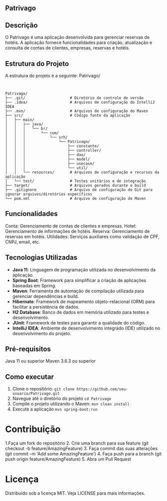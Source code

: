 ## Patrivago

## Descrição
O Patrivago é uma aplicação desenvolvida para gerenciar reservas de hotéis. A aplicação fornece funcionalidades para criação, atualização e consulta de contas de clientes, empresas, reservas e hotéis.

## Estrutura do Projeto
A estrutura do projeto é a seguinte:
Patrivago/

```A estrutura do projeto é a seguinte:

 
Patrivago/
├── .git/                    # Diretório de controle de versão
├── .idea/                   # Arquivos de configuração do IntelliJ IDEA
├── .mvn/                    # Arquivos de configuração do Maven
├── src/                     # Código fonte da aplicação
│   ├── main/
│   │   ├── java/
│   │   │   └── br/
│   │   │       └── com/
│   │   │           └── srh/
│   │   │               └── Patrivago/
│   │   │                   ├── constante/
│   │   │                   ├── controller/
│   │   │                   ├── dao/
│   │   │                   ├── model/
│   │   │                   ├── usecase/
│   │   │                   └── util/
│   │   └── resources/       # Arquivos de configuração e recursos da aplicação
│   └── test/                # Testes unitários e de integração
├── target/                  # Arquivos gerados durante o build
├── .gitignore               # Arquivo de configuração do Git para ignorar arquivos/diretórios específicos
└── pom.xml                  # Arquivo de configuração do Maven 
```
## Funcionalidades
Conta: Gerenciamento de contas de clientes e empresas.
Hotel: Gerenciamento de informações de hotéis.
Reserva: Gerenciamento de reservas em hotéis.
Utilidades: Serviços auxiliares como validação de CPF, CNPJ, email, etc.

## Tecnologias Utilizadas

- **Java 11**: Linguagem de programação utilizada no desenvolvimento da aplicação.
- **Spring Boot**: Framework para simplificar a criação de aplicações baseadas em Spring.
- **Maven**: Ferramenta de automação de compilação utilizada para gerenciar dependências e build.
- **Hibernate**: Framework de mapeamento objeto-relacional (ORM) para facilitar a persistência de dados.
- **H2 Database**: Banco de dados em memória utilizado para testes e desenvolvimento.
- **JUnit**: Framework de testes para garantir a qualidade do código.
- **IntelliJ IDEA**: Ambiente de desenvolvimento integrado (IDE) utilizado no desenvolvimento do projeto.

## Pré-requisitos
Java 11 ou superior
Maven 3.6.3 ou superior

## Como executar
1. Clone o repositório:
   `git clone https://github.com/seu-usuario/Patrivago.git`
2. Navegue até o diretório do projeto
   `cd Patrivago`
3. Compile o projeto utilizando o Maven:
  `mvn clean install`
4. Execute a aplicação
  `mvn spring-boot:run`
  # Contribuição
1.Faça um fork do repositório
2. Crie uma branch para sua feature (git checkout -b feature/AmazingFeature)
3. Faça commit das suas alterações (git commit -m 'Add some AmazingFeature')
4. Faça push para a branch (git push origin feature/AmazingFeature)
5. Abra um Pull Request
# Licença
Distribuído sob a licença MIT. Veja LICENSE para mais informações.
   
